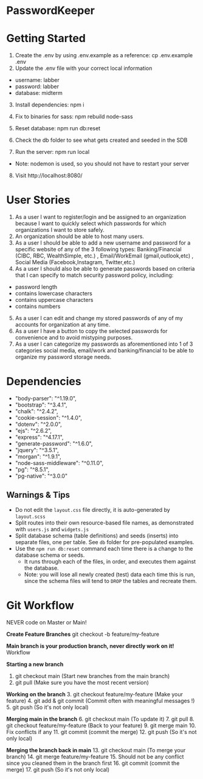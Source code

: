 # PasswordKeeper

# Getting Started

1. Create the .env by using .env.example as a reference: cp .env.example .env
2. Update the .env file with your correct local information

- username: labber
- password: labber
- database: midterm

3. Install dependencies: npm i
4. Fix to binaries for sass: npm rebuild node-sass
5. Reset database: npm run db:reset

6. Check the db folder to see what gets created and seeded in the SDB

7. Run the server: npm run local

- Note: nodemon is used, so you should not have to restart your server

8. Visit http://localhost:8080/

# User Stories

1. As a user I want to register/login and be assigned to an organization because I want to quickly select which passwords for which organizations I want to store safely.
2. An organization should be able to host many users.
3. As a user I should be able to add a new username and password for a specific website of any of the 3 following types: Banking/Financial (CIBC, RBC, WealthSimple, etc.) , Email/WorkEmail (gmail,outlook,etc) , Social Media (Facebook,Instagram, Twitter,etc.)
4. As a user I should also be able to generate passwords based on criteria that I can specify to match security password policy, including:

- password length
- contains lowercase characters
- contains uppercase characters
- contains numbers

5. As a user I can edit and change my stored passwords of any of my accounts for organization at any time.
6. As a user I have a button to copy the selected passwords for convenience and to avoid mistyping purposes.
7. As a user I can categorize my passwords as aforementioned into 1 of 3 categories social media, email/work and banking/financial to be able to organize my password storage needs.

# Dependencies

- "body-parser": "^1.19.0",
- "bootstrap": "^3.4.1",
- "chalk": "^2.4.2",
- "cookie-session": "^1.4.0",
- "dotenv": "^2.0.0",
- "ejs": "^2.6.2",
- "express": "^4.17.1",
- "generate-password": "^1.6.0",
- "jquery": "^3.5.1",
- "morgan": "^1.9.1",
- "node-sass-middleware": "^0.11.0",
- "pg": "^8.5.1",
- "pg-native": "^3.0.0"

## Warnings & Tips

- Do not edit the `layout.css` file directly, it is auto-generated by `layout.scss`
- Split routes into their own resource-based file names, as demonstrated with `users.js` and `widgets.js`
- Split database schema (table definitions) and seeds (inserts) into separate files, one per table. See `db` folder for pre-populated examples.
- Use the `npm run db:reset` command each time there is a change to the database schema or seeds.
  - It runs through each of the files, in order, and executes them against the database.
  - Note: you will lose all newly created (test) data each time this is run, since the schema files will tend to `DROP` the tables and recreate them.

# Git Workflow

NEVER code on Master or Main!

**Create Feature Branches**
git checkout -b feature/my-feature

**Main branch is your production branch, never directly work on it!**
Workflow

**Starting a new branch**

1. git checkout main (Start new branches from the main branch)
2. git pull (Make sure you have the most recent version)

**Working on the branch** 3. git checkout feature/my-feature (Make your feature) 4. git add & git commit (Commit often with meaningful messages !) 5. git push (So it's not only local)

**Merging main in the branch** 6. git checkout main (To update it) 7. git pull 8. git checkout feature/my-feature (Back to your feature) 9. git merge main 10. Fix conflicts if any 11. git commit (commit the merge) 12. git push (So it's not only local)

**Merging the branch back in main** 13. git checkout main (To merge your branch) 14. git merge feature/my-feature 15. Should not be any conflict since you cleaned them in the branch first 16. git commit (commit the merge) 17. git push (So it's not only local)
